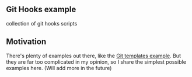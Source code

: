 ## Git Hooks example

collection of git hooks scripts

## Motivation

There's plenty of examples out there, like the [Git templates example](https://github.com/git/git/tree/master/templates). But they are far too complicated in my opinion, so I share the simplest possible examples here. (Will add more in the future)
